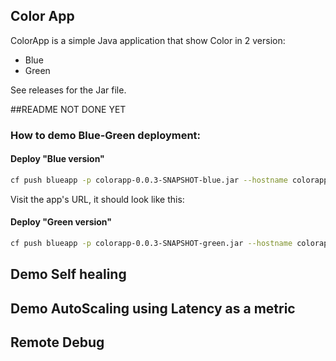 ## Color App

ColorApp is a simple Java application that show Color in 2 version:
- Blue
- Green

See releases for the Jar file.


##README NOT DONE YET 
 
### How to demo Blue-Green deployment:

#### Deploy "Blue version"
```bash
cf push blueapp -p colorapp-0.0.3-SNAPSHOT-blue.jar --hostname colorapp
```

Visit the app's URL, it should look like this:


#### Deploy "Green version"
```bash
cf push blueapp -p colorapp-0.0.3-SNAPSHOT-green.jar --hostname colorapp
```

## Demo Self healing

## Demo AutoScaling using Latency as a metric

## Remote Debug




